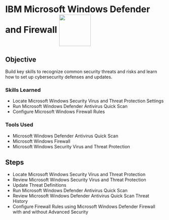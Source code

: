 # IBM Microsoft Windows Defender and Firewall <img src="https://cdn4.iconfinder.com/data/icons/flat-brand-logo-2/512/microsoft-256.png"  align="center" width="100" />

## Objective
Build key skills to recognize common security threats and risks and learn how to set up cybersecurity defenses and updates.  

### Skills Learned
- Locate Microsoft Windows Security Virus and Threat Protection Settings
- Run Microsoft Windows Defender Antivirus Quick Scan
- Configure Microsoft Windows Firewall Rules 

### Tools Used
- Microsoft Windows Defender Antivirus Quick Scan
- Microsoft Windows Firewall
- Microsoft Windows Security Virus and Threat Protection

## Steps
- Locate Microsoft Windows Security Virus and Threat Protection
- Review Microsoft Windows Security Virus and Threat Protection
- Update Threat Definitions
- Run Microsoft Windows Defender Antivirus Quick Scan
- Review Microsoft Windows Defender Antivirus Quick Scan Threat History
- Configure Firewall Rules using Microsoft Windows Defender Firewall with and without Advanced Security 
